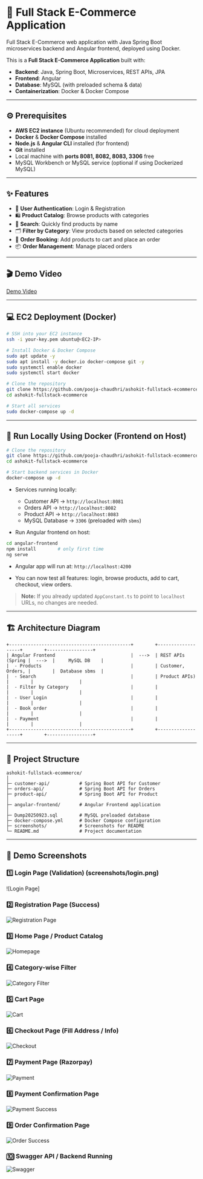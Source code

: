 # 🛒 Full Stack E-Commerce Application

Full Stack E-Commerce web application with Java Spring Boot microservices backend and Angular frontend, deployed using Docker.

This is a **Full Stack E-Commerce Application** built with:

* **Backend**: Java, Spring Boot, Microservices, REST APIs, JPA
* **Frontend**: Angular
* **Database**: MySQL (with preloaded schema & data)
* **Containerization**: Docker & Docker Compose

---

## ⚙️ Prerequisites

* **AWS EC2 instance** (Ubuntu recommended) for cloud deployment
* **Docker** & **Docker Compose** installed
* **Node.js** & **Angular CLI** installed (for frontend)
* **Git** installed
* Local machine with **ports 8081, 8082, 8083, 3306** free
* MySQL Workbench or MySQL service (optional if using Dockerized MySQL)

---

## ✨ Features

* 👤 **User Authentication**: Login & Registration
* 🛍 **Product Catalog**: Browse products with categories
* 🔎 **Search**: Quickly find products by name
* 🗂 **Filter by Category**: View products based on selected categories
* 🛒 **Order Booking**: Add products to cart and place an order
* 📦 **Order Management**: Manage placed orders

---

## 🎬 Demo Video

[Demo Video](https://github.com/pooja-chaudhri/ashokit-fullstack-ecommerce/blob/main/ashokit-e-comm-application/public/Demo%20Link.mp4)

---

## 💻 EC2 Deployment (Docker)

```bash
# SSH into your EC2 instance
ssh -i your-key.pem ubuntu@<EC2-IP>

# Install Docker & Docker Compose
sudo apt update -y
sudo apt install -y docker.io docker-compose git -y
sudo systemctl enable docker
sudo systemctl start docker

# Clone the repository
git clone https://github.com/pooja-chaudhri/ashokit-fullstack-ecommerce.git
cd ashokit-fullstack-ecommerce

# Start all services
sudo docker-compose up -d
```


---

## 🐳 Run Locally Using Docker (Frontend on Host)

```bash
# Clone the repository
git clone https://github.com/pooja-chaudhri/ashokit-fullstack-ecommerce.git
cd ashokit-fullstack-ecommerce

# Start backend services in Docker
docker-compose up -d
```

* Services running locally:

  * Customer API → `http://localhost:8081`
  * Orders API → `http://localhost:8082`
  * Product API → `http://localhost:8083`
  * MySQL Database → `3306` (preloaded with `sbms`)

* Run Angular frontend on host:

```bash
cd angular-frontend
npm install        # only first time
ng serve
```

* Angular app will run at: `http://localhost:4200`

* You can now test all features: login, browse products, add to cart, checkout, view orders.

> **Note:** If you already updated `AppConstant.ts` to point to `localhost` URLs, no changes are needed.

---

## 🏗 Architecture Diagram

```
+---------------------------------------------+        +-------------------+        +-----------------+
| Angular Frontend                            |  --->  | REST APIs (Spring |  --->  |     MySQL DB    |
|  - Products                                 |        | Customer, Orders, |        |  Database sbms  |
|  - Search                                   |        | Product APIs)     |        |                 |
|  - Filter by Category                       |        |                   |        |                 |
|  - User Login                               |        |                   |        |                 |
|  - Book order                               |        |                   |        |                 |
|  - Payment                                  |        |                   |        |                 |
+---------------------------------------------+        +-------------------+        +-----------------+
```

---

## 📁 Project Structure

```
ashokit-fullstack-ecommerce/
│
├─ customer-api/           # Spring Boot API for Customer
├─ orders-api/             # Spring Boot API for Orders
├─ product-api/            # Spring Boot API for Product
│
├─ angular-frontend/       # Angular Frontend application
│
├─ Dump20250923.sql        # MySQL preloaded database
├─ docker-compose.yml      # Docker Compose configuration
├─ screenshots/            # Screenshots for README
└─ README.md               # Project documentation
```

---

## 📸 Demo Screenshots

### 1️⃣ Login Page (Validation) (screenshots/login.png)

![Login Page]

### 2️⃣ Registration Page (Success)

![Registration Page](screenshots/register.png)

### 3️⃣ Home Page / Product Catalog

![Homepage](screenshots/homepage.png)

### 4️⃣ Category-wise Filter

![Category Filter](screenshots/category-filter.png)

### 5️⃣ Cart Page

![Cart](screenshots/cart.png)

### 6️⃣ Checkout Page (Fill Address / Info)

![Checkout](screenshots/checkout.png)

### 7️⃣ Payment Page (Razorpay)

![Payment](screenshots/payment.png)

### 8️⃣ Payment Confirmation Page

![Payment Success](screenshots/payment-success.png)

### 9️⃣ Order Confirmation Page

![Order Success](screenshots/order-success.png)

### 🔟 Swagger API / Backend Running

![Swagger](screenshots/swagger.png)
